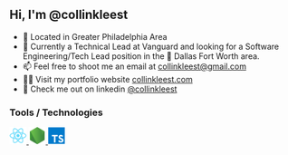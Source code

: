 ## Hi, I'm @collinkleest

- 📍 Located in Greater Philadelphia Area
- 👀 Currently a Technical Lead at Vanguard and looking for a Software Engineering/Tech Lead position in the 📍 Dallas Fort Worth area.
- 📫 Feel free to shoot me an email at [collinkleest@gmail.com](mailto:collinkleest@gmail.com)
- 👨‍💻 Visit my portfolio website [collinkleest.com](https://collinkleest.com)
- 📱 Check me out on linkedin [@collinkleest](https://linkedin.com/in/collinkleest)

### Tools / Technologies

<a href="https://react.dev/" target="_blank">
  <img src="https://raw.githubusercontent.com/devicons/devicon/refs/heads/master/icons/react/react-original.svg" width="30" height="30">
</a>
<a href="https://nodejs.org/" target="_blank">
  <img src="https://raw.githubusercontent.com/devicons/devicon/refs/heads/master/icons/nodejs/nodejs-original.svg" width="30" height="30">
</a>
<a href="https://www.typescriptlang.org/" target="_blank">
  <img src="https://raw.githubusercontent.com/devicons/devicon/refs/heads/master/icons/typescript/typescript-original.svg" width="30" height="30">
</a>
